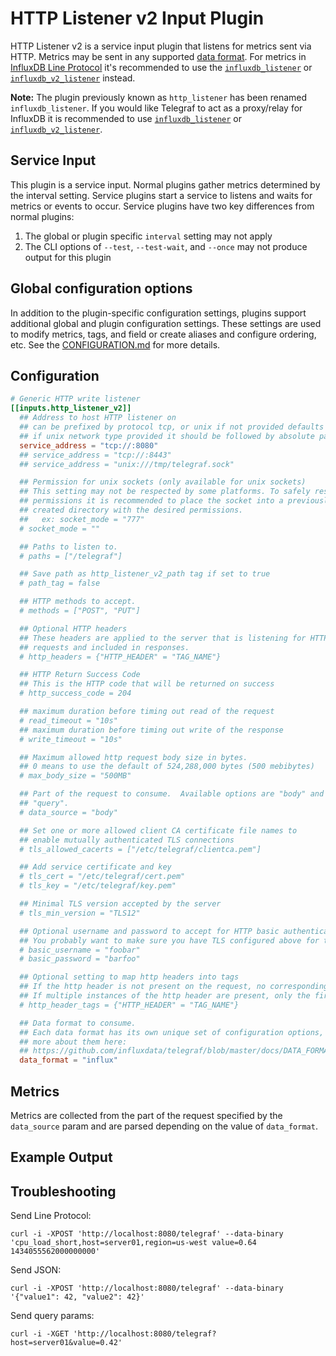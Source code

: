 # HTTP Listener v2 Input Plugin

HTTP Listener v2 is a service input plugin that listens for metrics sent via
HTTP. Metrics may be sent in any supported [data format][data_format]. For
metrics in [InfluxDB Line Protocol][line_protocol] it's recommended to use the
[`influxdb_listener`][influxdb_listener] or
[`influxdb_v2_listener`][influxdb_v2_listener] instead.

**Note:** The plugin previously known as `http_listener` has been renamed
`influxdb_listener`.  If you would like Telegraf to act as a proxy/relay for
InfluxDB it is recommended to use [`influxdb_listener`][influxdb_listener] or
[`influxdb_v2_listener`][influxdb_v2_listener].

## Service Input <!-- @/docs/includes/service_input.md -->

This plugin is a service input. Normal plugins gather metrics determined by the
interval setting. Service plugins start a service to listens and waits for
metrics or events to occur. Service plugins have two key differences from
normal plugins:

1. The global or plugin specific `interval` setting may not apply
2. The CLI options of `--test`, `--test-wait`, and `--once` may not produce
   output for this plugin

## Global configuration options <!-- @/docs/includes/plugin_config.md -->

In addition to the plugin-specific configuration settings, plugins support
additional global and plugin configuration settings. These settings are used to
modify metrics, tags, and field or create aliases and configure ordering, etc.
See the [CONFIGURATION.md][CONFIGURATION.md] for more details.

[CONFIGURATION.md]: ../../../docs/CONFIGURATION.md#plugins

## Configuration

```toml @sample.conf
# Generic HTTP write listener
[[inputs.http_listener_v2]]
  ## Address to host HTTP listener on
  ## can be prefixed by protocol tcp, or unix if not provided defaults to tcp
  ## if unix network type provided it should be followed by absolute path for unix socket
  service_address = "tcp://:8080"
  ## service_address = "tcp://:8443"
  ## service_address = "unix:///tmp/telegraf.sock"

  ## Permission for unix sockets (only available for unix sockets)
  ## This setting may not be respected by some platforms. To safely restrict
  ## permissions it is recommended to place the socket into a previously
  ## created directory with the desired permissions.
  ##   ex: socket_mode = "777"
  # socket_mode = ""

  ## Paths to listen to.
  # paths = ["/telegraf"]

  ## Save path as http_listener_v2_path tag if set to true
  # path_tag = false

  ## HTTP methods to accept.
  # methods = ["POST", "PUT"]

  ## Optional HTTP headers
  ## These headers are applied to the server that is listening for HTTP
  ## requests and included in responses.
  # http_headers = {"HTTP_HEADER" = "TAG_NAME"}

  ## HTTP Return Success Code
  ## This is the HTTP code that will be returned on success
  # http_success_code = 204

  ## maximum duration before timing out read of the request
  # read_timeout = "10s"
  ## maximum duration before timing out write of the response
  # write_timeout = "10s"

  ## Maximum allowed http request body size in bytes.
  ## 0 means to use the default of 524,288,000 bytes (500 mebibytes)
  # max_body_size = "500MB"

  ## Part of the request to consume.  Available options are "body" and
  ## "query".
  # data_source = "body"

  ## Set one or more allowed client CA certificate file names to
  ## enable mutually authenticated TLS connections
  # tls_allowed_cacerts = ["/etc/telegraf/clientca.pem"]

  ## Add service certificate and key
  # tls_cert = "/etc/telegraf/cert.pem"
  # tls_key = "/etc/telegraf/key.pem"

  ## Minimal TLS version accepted by the server
  # tls_min_version = "TLS12"

  ## Optional username and password to accept for HTTP basic authentication.
  ## You probably want to make sure you have TLS configured above for this.
  # basic_username = "foobar"
  # basic_password = "barfoo"

  ## Optional setting to map http headers into tags
  ## If the http header is not present on the request, no corresponding tag will be added
  ## If multiple instances of the http header are present, only the first value will be used
  # http_header_tags = {"HTTP_HEADER" = "TAG_NAME"}

  ## Data format to consume.
  ## Each data format has its own unique set of configuration options, read
  ## more about them here:
  ## https://github.com/influxdata/telegraf/blob/master/docs/DATA_FORMATS_INPUT.md
  data_format = "influx"
```

## Metrics

Metrics are collected from the part of the request specified by the
`data_source` param and are parsed depending on the value of `data_format`.

## Example Output

## Troubleshooting

Send Line Protocol:

```shell
curl -i -XPOST 'http://localhost:8080/telegraf' --data-binary 'cpu_load_short,host=server01,region=us-west value=0.64 1434055562000000000'
```

Send JSON:

```shell
curl -i -XPOST 'http://localhost:8080/telegraf' --data-binary '{"value1": 42, "value2": 42}'
```

Send query params:

```shell
curl -i -XGET 'http://localhost:8080/telegraf?host=server01&value=0.42'
```

[data_format]: /docs/DATA_FORMATS_INPUT.md
[influxdb_listener]: /plugins/inputs/influxdb_listener/README.md
[line_protocol]: https://docs.influxdata.com/influxdb/cloud/reference/syntax/line-protocol/
[influxdb_v2_listener]: /plugins/inputs/influxdb_v2_listener/README.md

